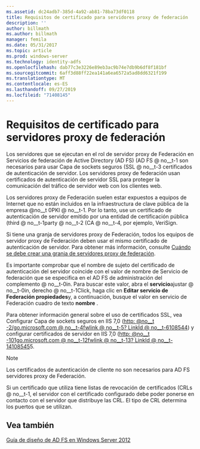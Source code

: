 ```yaml
---
ms.assetid: dc24adb7-385d-4a92-ab81-78ba73df0118
title: Requisitos de certificado para servidores proxy de federación
description: ''
author: billmath
ms.author: billmath
manager: femila
ms.date: 05/31/2017
ms.topic: article
ms.prod: windows-server
ms.technology: identity-adfs
ms.openlocfilehash: dab77c3e3226e89eb3ac9b74e7db9b6df8f181bf
ms.sourcegitcommit: 6aff3d88ff22ea141a6ea6572a5ad8dd6321f199
ms.translationtype: MT
ms.contentlocale: es-ES
ms.lasthandoff: 09/27/2019
ms.locfileid: "71408145"
---
```

# <a name="certificate-requirements-for-federation-server-proxies"></a>Requisitos de certificado para servidores proxy de federación

Los servidores que se ejecutan en el rol de servidor proxy de Federación en Servicios de federación de Active Directory (AD FS) \(AD FS @ no__t-1 son necesarios para usar Capa de sockets seguros \(SSL @ no__t-3 certificados de autenticación de servidor. Los servidores proxy de federación usan certificados de autenticación de servidor SSL para proteger la comunicación del tráfico de servidor web con los clientes web.  
  
Los servidores proxy de Federación suelen estar expuestos a equipos de Internet que no están incluidos en la infraestructura de clave pública de la empresa @no__t 0PKI @ no__t-1. Por lo tanto, use un certificado de autenticación de servidor emitido por una entidad de certificación pública \(third @ no__t-1party @ no__t-2 \(CA @ no__t-4, por ejemplo, VeriSign.  
  
Si tiene una granja de servidores proxy de Federación, todos los equipos de servidor proxy de Federación deben usar el mismo certificado de autenticación de servidor. Para obtener más información, consulte [Cuándo se debe crear una granja de servidores proxy de federación](When-to-Create-a-Federation-Server-Proxy-Farm.md).  
  
Es importante comprobar que el nombre de sujeto del certificado de autenticación del servidor coincide con el valor de nombre de Servicio de federación que se especifica en el AD FS de administración del complemento @ no__t-0in. Para buscar este valor, abra el **servicio**ajustar @ no__t-0in, derecho @ no__t-1Click, haga clic en **Editar servicio de Federación propiedades**y, a continuación, busque el valor en servicio de Federación cuadro de texto **nombre** .  
  
Para obtener información general sobre el uso de certificados SSL, vea Configurar Capa de sockets seguros en IIS 7,0 \([http: @no__t -2\/go.microsoft.com @ no__t-4fwlink @ no__t-5? LinkId @ no__t-6108544](https://go.microsoft.com/fwlink/?LinkID=108544)\) y configurar certificados de servidor en IIS 7,0 \([http: @no__t -101go.microsoft.com @ no__t-12fwlink @ no__t-13? LinkId @ no__t-14108545](https://go.microsoft.com/fwlink/?LinkID=108545)5.  
  
> [!NOTE]  
> Los certificados de autenticación de cliente no son necesarios para AD FS servidores proxy de Federación.  
  
Si un certificado que utiliza tiene listas de revocación de certificados \(CRLs @ no__t-1, el servidor con el certificado configurado debe poder ponerse en contacto con el servidor que distribuye las CRL. El tipo de CRL determina los puertos que se utilizan.  
  
## <a name="see-also"></a>Vea también
[Guía de diseño de AD FS en Windows Server 2012](AD-FS-Design-Guide-in-Windows-Server-2012.md)
